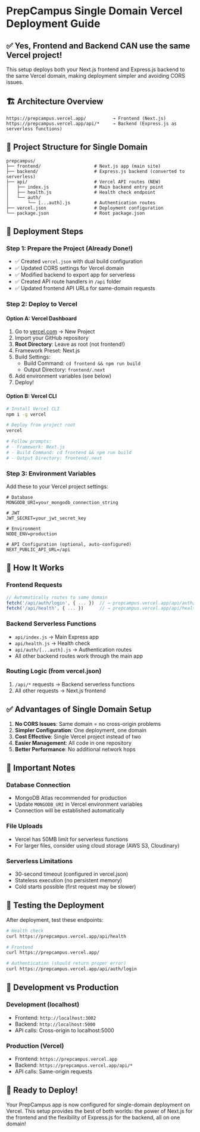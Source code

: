 # PrepCampus Single Domain Vercel Deployment Guide

## ✅ **Yes, Frontend and Backend CAN use the same Vercel project!**

This setup deploys both your Next.js frontend and Express.js backend to the same Vercel domain, making deployment simpler and avoiding CORS issues.

## 🏗️ **Architecture Overview**

```
https://prepcampus.vercel.app/          → Frontend (Next.js)
https://prepcampus.vercel.app/api/*     → Backend (Express.js as serverless functions)
```

## 📁 **Project Structure for Single Domain**

```
prepcampus/
├── frontend/                    # Next.js app (main site)
├── backend/                     # Express.js backend (converted to serverless)
├── api/                         # Vercel API routes (NEW)
│   ├── index.js                 # Main backend entry point
│   ├── health.js                # Health check endpoint
│   └── auth/
│       └── [...auth].js         # Authentication routes
├── vercel.json                  # Deployment configuration
└── package.json                 # Root package.json
```

## 🚀 **Deployment Steps**

### Step 1: Prepare the Project (Already Done!)
- ✅ Created `vercel.json` with dual build configuration
- ✅ Updated CORS settings for Vercel domain
- ✅ Modified backend to export app for serverless
- ✅ Created API route handlers in `/api` folder
- ✅ Updated frontend API URLs for same-domain requests

### Step 2: Deploy to Vercel

#### Option A: Vercel Dashboard
1. Go to [vercel.com](https://vercel.com) → New Project
2. Import your GitHub repository
3. **Root Directory**: Leave as root (not frontend!)
4. Framework Preset: Next.js
5. Build Settings:
   - Build Command: `cd frontend && npm run build`
   - Output Directory: `frontend/.next`
6. Add environment variables (see below)
7. Deploy!

#### Option B: Vercel CLI
```bash
# Install Vercel CLI
npm i -g vercel

# Deploy from project root
vercel

# Follow prompts:
# - Framework: Next.js
# - Build Command: cd frontend && npm run build
# - Output Directory: frontend/.next
```

### Step 3: Environment Variables
Add these to your Vercel project settings:

```
# Database
MONGODB_URI=your_mongodb_connection_string

# JWT
JWT_SECRET=your_jwt_secret_key

# Environment
NODE_ENV=production

# API Configuration (optional, auto-configured)
NEXT_PUBLIC_API_URL=/api
```

## 🔧 **How It Works**

### Frontend Requests
```javascript
// Automatically routes to same domain
fetch('/api/auth/login', { ... })  // → prepcampus.vercel.app/api/auth/login
fetch('/api/health', { ... })      // → prepcampus.vercel.app/api/health
```

### Backend Serverless Functions
- `api/index.js` → Main Express app
- `api/health.js` → Health check
- `api/auth/[...auth].js` → Authentication routes
- All other backend routes work through the main app

### Routing Logic (from vercel.json)
1. `/api/*` requests → Backend serverless functions
2. All other requests → Next.js frontend

## ✅ **Advantages of Single Domain Setup**

1. **No CORS Issues**: Same domain = no cross-origin problems
2. **Simpler Configuration**: One deployment, one domain
3. **Cost Effective**: Single Vercel project instead of two
4. **Easier Management**: All code in one repository
5. **Better Performance**: No additional network hops

## 🚨 **Important Notes**

### Database Connection
- MongoDB Atlas recommended for production
- Update `MONGODB_URI` in Vercel environment variables
- Connection will be established automatically

### File Uploads
- Vercel has 50MB limit for serverless functions
- For larger files, consider using cloud storage (AWS S3, Cloudinary)

### Serverless Limitations
- 30-second timeout (configured in vercel.json)
- Stateless execution (no persistent memory)
- Cold starts possible (first request may be slower)

## 🧪 **Testing the Deployment**

After deployment, test these endpoints:

```bash
# Health check
curl https://prepcampus.vercel.app/api/health

# Frontend
curl https://prepcampus.vercel.app/

# Authentication (should return proper error)
curl https://prepcampus.vercel.app/api/auth/login
```

## 🔄 **Development vs Production**

### Development (localhost)
- Frontend: `http://localhost:3002`
- Backend: `http://localhost:5000`
- API calls: Cross-origin to localhost:5000

### Production (Vercel)
- Frontend: `https://prepcampus.vercel.app`
- Backend: `https://prepcampus.vercel.app/api/*`
- API calls: Same-origin requests

## 🎉 **Ready to Deploy!**

Your PrepCampus app is now configured for single-domain deployment on Vercel. This setup provides the best of both worlds: the power of Next.js for the frontend and the flexibility of Express.js for the backend, all on one domain!
